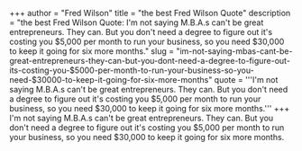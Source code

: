 +++
author = "Fred Wilson"
title = "the best Fred Wilson Quote"
description = "the best Fred Wilson Quote: I'm not saying M.B.A.s can't be great entrepreneurs. They can. But you don't need a degree to figure out it's costing you $5,000 per month to run your business, so you need $30,000 to keep it going for six more months."
slug = "im-not-saying-mbas-cant-be-great-entrepreneurs-they-can-but-you-dont-need-a-degree-to-figure-out-its-costing-you-$5000-per-month-to-run-your-business-so-you-need-$30000-to-keep-it-going-for-six-more-months"
quote = '''I'm not saying M.B.A.s can't be great entrepreneurs. They can. But you don't need a degree to figure out it's costing you $5,000 per month to run your business, so you need $30,000 to keep it going for six more months.'''
+++
I'm not saying M.B.A.s can't be great entrepreneurs. They can. But you don't need a degree to figure out it's costing you $5,000 per month to run your business, so you need $30,000 to keep it going for six more months.
